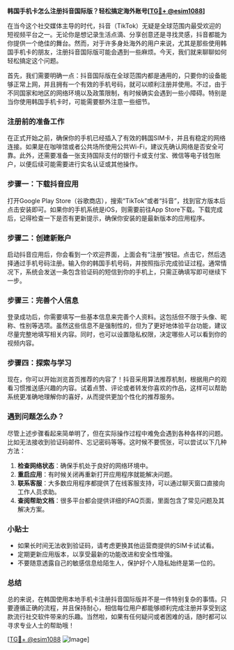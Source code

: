 **韩国手机卡怎么注册抖音国际版？轻松搞定海外账号[[TG💪+ @esim1088](https://t.me/s/esim1088)]**

在当今这个社交媒体主导的时代，抖音（TikTok）无疑是全球范围内最受欢迎的短视频平台之一。无论你是想记录生活点滴、分享创意还是寻找灵感，抖音都能为你提供一个绝佳的舞台。然而，对于许多身处海外的用户来说，尤其是那些使用韩国手机卡的朋友，注册抖音国际版可能会遇到一些麻烦。今天，我们就来聊聊如何轻松搞定这个问题。

首先，我们需要明确一点：抖音国际版在全球范围内都是通用的，只要你的设备能够正常上网，并且拥有一个有效的手机号码，就可以顺利注册并使用。不过，由于不同国家和地区的网络环境以及政策限制，有时候确实会遇到一些小障碍。特别是当你使用韩国手机卡时，可能需要额外注意一些细节。

### 注册前的准备工作

在正式开始之前，确保你的手机已经插入了有效的韩国SIM卡，并且有稳定的网络连接。如果是在咖啡馆或者公共场所使用公共Wi-Fi，建议先确认网络是否安全可靠。此外，还需要准备一张支持国际支付的银行卡或支付宝、微信等电子钱包账户，以便后续可能需要进行实名认证或其他操作。

### 步骤一：下载抖音应用

打开Google Play Store（谷歌商店），搜索“TikTok”或者“抖音”，找到官方版本后点击安装即可。如果你的手机系统是iOS，则需要前往App Store下载。下载完成后，记得检查一下是否有更新提示，确保你安装的是最新版本的应用程序。

### 步骤二：创建新账户

启动抖音应用后，你会看到一个欢迎界面，上面会有“注册”按钮。点击它，然后选择通过手机号码注册。输入你的韩国手机号码，并按照指示完成验证过程。通常情况下，系统会发送一条包含验证码的短信到你的手机上，只需正确填写即可继续下一步。

### 步骤三：完善个人信息

登录成功后，你需要填写一些基本信息来完善个人资料。这包括但不限于头像、昵称、性别等选项。虽然这些信息不是强制性的，但为了更好地体验平台功能，建议尽量完整地填写相关内容。同时，也可以设置隐私权限，决定哪些人可以看到你的视频内容。

### 步骤四：探索与学习

现在，你可以开始浏览首页推荐的内容了！抖音采用算法推荐机制，根据用户的观看习惯推送感兴趣的内容。试着点赞、评论或者转发你喜欢的作品，这样可以帮助系统更准确地理解你的喜好，从而提供更加个性化的推荐服务。

### 遇到问题怎么办？

尽管上述步骤看起来简单明了，但在实际操作过程中难免会遇到各种各样的问题。比如无法接收到验证码邮件、忘记密码等等。这时候不要慌张，可以尝试以下几种方法：

1. **检查网络状态**：确保手机处于良好的网络环境中。
2. **重启应用**：有时候关闭再重新打开应用程序就能解决问题。
3. **联系客服**：大多数应用程序都提供了在线客服支持，可以通过聊天窗口直接向工作人员求助。
4. **查阅帮助文档**：很多平台都会提供详细的FAQ页面，里面包含了常见问题及其解决方案。

### 小贴士

- 如果长时间无法收到验证码，请考虑更换其他运营商提供的SIM卡试试看。
- 定期更新应用版本，以享受最新的功能改进和安全性增强。
- 不要随意透露自己的敏感信息给陌生人，保护好个人隐私始终是第一位的。

### 总结

总的来说，在韩国使用本地手机卡注册抖音国际版并不是一件特别复杂的事情。只要遵循正确的流程，并且保持耐心，相信每位用户都能够顺利完成注册并享受到这款流行社交软件带来的乐趣。当然啦，如果有任何疑问或者困难的话，随时都可以寻求专业人士的帮助哦！

[[TG💪+ @esim1088](https://t.me/s/esim1088) ![Image](https://i.postimg.cc/4NQfJmqS/Snipaste-2025-05-13-00-14-12.png)]
